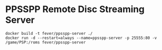 # PPSSPP Remote Disc Streaming Server

```
docker build -t fever/ppsspp-server ./
docker run -d --restart=always --name=ppsspp-server -p 25555:80 -v /game/PSP:/roms fever/ppsspp-server
```
